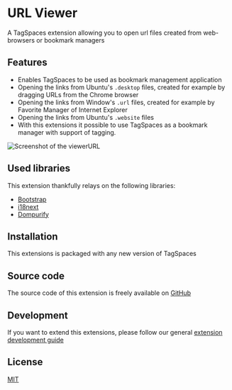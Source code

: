 # URL Viewer

A TagSpaces extension allowing you to open url files created from web-browsers or bookmark managers

## Features

- Enables TagSpaces to be used as bookmark management application
- Opening the links from Ubuntu's `.desktop` files, created for example by dragging URLs from the Chrome browser
- Opening the links from Window's `.url` files, created for example by Favorite Manager of Internet Explorer
- Opening the links from Ubuntu's `.website` files
- With this extensions it possible to use TagSpaces as a bookmark manager with support of tagging.

![Screenshot of the viewerURL](/media/extensions/viewer-url-lead.png)

## Used libraries

This extension thankfully relays on the following libraries:

- [Bootstrap](https://getbootstrap.com/)
- [i18next](https://www.i18next.com/)
- [Dompurify](https://github.com/cure53/DOMPurify)

## Installation

This extensions is packaged with any new version of TagSpaces

## Source code

The source code of this extension is freely available on [GitHub](https://github.com/tagspaces/tagspaces-extensions/tree/main/url-viewer)

## Development

If you want to extend this extensions, please follow our general [extension development guide](/dev/extension-development-guide)

## License

[MIT](https://github.com/tagspaces/tagspaces-extensions/blob/main/url-viewer/LICENSE.txt)
